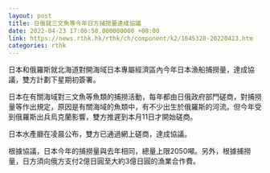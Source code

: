 ```yaml
---
layout: post
title: 日俄就三文魚等今年日方捕撈量達成協議
date: 2022-04-23 17:06:50.000000000 +08:00
link: https://news.rthk.hk/rthk/ch/component/k2/1645320-20220423.htm
categories: rthk
---
```


日本和俄羅斯就北海道對開海域日本專屬經濟區內今年日本漁船捕撈量，達成協議，雙方計劃下星期初簽署。

日本在有關海域對三文魚等魚類的捕撈活動，每年都由日俄政府部門磋商，對捕撈量等作出規定，原因是有關海域的魚類中，有不少出生於俄羅斯的河流。但今年受到俄羅斯出兵烏克蘭影響，雙方推遲到本月11日才開始磋商。

日本水產廳在凌晨公布，雙方已通過網上磋商，達成協議。

根據協議，日本今年的捕撈量與去年相同，總量上限2050噸。另外，根據捕撈量，日方須向俄方支付2億日圓至大約3億日圓的漁業合作費。
